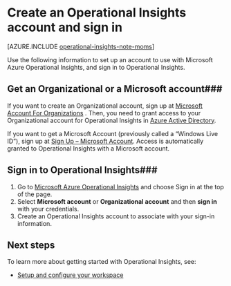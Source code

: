 <properties 
   pageTitle="Create an Operational Insights account and sign in"
   description="Learn about how to create an Operational Insights account and then sign in"
   services="operational-insights"
   documentationCenter=""
   authors="bandersmsft"
   manager="jwhit"
   editor="" />
<tags 
   ms.service="operational-insights"
   ms.devlang="na"
   ms.topic="article"
   ms.tgt_pltfrm="na"
   ms.workload="na"
   ms.date="04/30/2015"
   ms.author="banders" />

# Create an Operational Insights account and sign in

[AZURE.INCLUDE [operational-insights-note-moms](../includes/operational-insights-note-moms.md)]

Use the following information to set up an account to use with Microsoft Azure Operational Insights, and sign in to Operational Insights.

## Get an Organizational or a Microsoft account###

If you want to create an Organizational account, sign up at [Microsoft Account For Organizations](http://go.microsoft.com/fwlink/?LinkId=396866) . Then, you need to grant access to your Organizational account for Operational Insights in [Azure Active Directory](https://login.microsoftonline.com/login.srf?wa=wsignin1.0&rpsnv=4&ct=1425411692&rver=6.1.6206.0&wp=MCMBI&wreply=https:%2F%2Faccount.activedirectory.windowsazure.com%2Flanding.aspx%3Ftarget%3D%252fConsent.aspx%253fClientID%253d35bc6258-015f-4045-8940-7bc75c02d8a6%2526RequestedPermissions%253dDirectoryReaders%2526ConsentReturnURL%253dhttps%25253a%25252f%25252flogin.opinsights.azure.com%25252fOrgId%25252fSignIn.aspx%25253fFromConsent%25253d1%252526returnUrl%25253dhttps%2525253a%2525252f%2525252fpreview.opinsights.azure.com%2525252fWorkspace&lc=1033&id=500633).


If you want to get a Microsoft Account (previously called a “Windows Live ID”), sign up at [Sign Up – Microsoft Account](http://go.microsoft.com/fwlink/?LinkId=396868). Access is automatically granted to Operational Insights with a Microsoft account.


## Sign in to Operational Insights###

1. Go to [Microsoft Azure Operational Insights](preview.opinsights.azure.com) and choose Sign in at the top of the page.
2. Select **Microsoft account** or **Organizational account** and then **sign in** with your credentials.
3. Create an Operational Insights account to associate with your sign-in information.

## Next steps
To learn more about getting started with Operational Insights, see:

- [Setup and configure your workspace](operational-insights-setup-workspace.md)